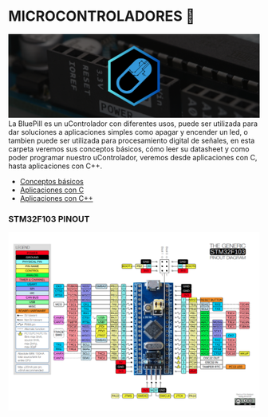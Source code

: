 # MICROCONTROLADORES :large_blue_circle:
<div>
    <img src="/IMGS/uControladores/STM32/BP.png">
</div>
La BluePill es un uControlador con diferentes usos, puede ser utilizada para dar soluciones a aplicaciones simples como apagar y encender un led, o
tambien puede ser utilizada para procesamiento digital de señales, en esta carpeta veremos sus conceptos básicos, cómo leer su datasheet y como poder
programar nuestro uControlador, veremos desde aplicaciones con C, hasta aplicaciones con C++.
<ul>
    <li><a href="00 - ConceptosBasicos.md">Conceptos básicos</a></li>
    <li><a href="#">Aplicaciones con C</a></li>
    <li><a href="#">Aplicaciones con C++</a></li>
</ul>

### STM32F103 PINOUT
<img src="01 - 00 - Extras/PINOUT_DIAGRAMA.png">